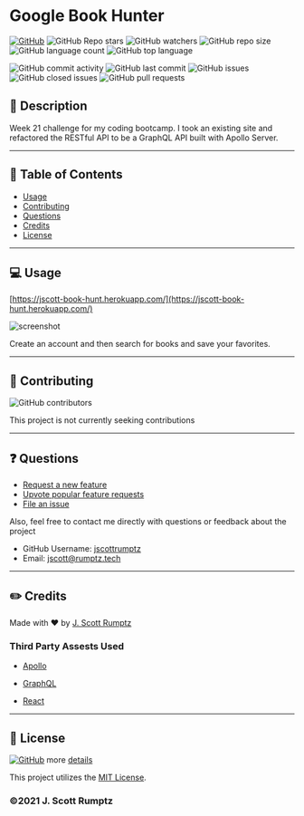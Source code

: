 # Google Book Hunter
    
[![GitHub](https://img.shields.io/github/license/jscottrumptz/book-hunt)](https://github.com/jscottrumptz/book-hunt/blob/main/LICENSE/)
![GitHub Repo stars](https://img.shields.io/github/stars/jscottrumptz/book-hunt?style=social)
![GitHub watchers](https://img.shields.io/github/watchers/jscottrumptz/book-hunt?style=social)
![GitHub repo size](https://img.shields.io/github/repo-size/jscottrumptz/book-hunt)
![GitHub language count](https://img.shields.io/github/languages/count/jscottrumptz/book-hunt)
![GitHub top language](https://img.shields.io/github/languages/top/jscottrumptz/book-hunt)

![GitHub commit activity](https://img.shields.io/github/commit-activity/m/jscottrumptz/book-hunt)
![GitHub last commit](https://img.shields.io/github/last-commit/jscottrumptz/book-hunt)
![GitHub issues](https://img.shields.io/github/issues-raw/jscottrumptz/book-hunt)
![GitHub closed issues](https://img.shields.io/github/issues-closed-raw/jscottrumptz/book-hunt)
![GitHub pull requests](https://img.shields.io/github/issues-pr-raw/jscottrumptz/book-hunt)

## 💬 Description
Week 21 challenge for my coding bootcamp. I took an existing site and refactored the RESTful API to be a GraphQL API built with Apollo Server.  

---
## 📓 Table of Contents


* [Usage](#usage)
* [Contributing](#contributing)
* [Questions](#questions)
* [Credits](#credits)
* [License](#license)



---
## 💻 Usage 
[https://jscott-book-hunt.herokuapp.com/](https://jscott-book-hunt.herokuapp.com/)
    
![screenshot](https://user-images.githubusercontent.com/74981245/115154033-7833a880-a03e-11eb-8dbf-a2205e00dac8.png)

Create an account and then search for books and save your favorites.



---
## 📌 Contributing
![GitHub contributors](https://img.shields.io/github/contributors/jscottrumptz/book-hunt)

This project is not currently seeking contributions

---
## ❓ Questions

- [Request a new feature](mailto:jscott@rumptz.tech?subject=Feature%20request%20for%20book-hunt)
- [Upvote popular feature requests](https://github.com/jscottrumptz/book-hunt/issues?q=is%3Aopen+is%3Aissue+label%3Afeature-request+sort%3Areactions-%2B1-desc)
- [File an issue](https://github.com/jscottrumptz/book-hunt/issues/new/)

Also, feel free to contact me directly with questions or feedback about the project
- GitHub Username: [jscottrumptz](https://github.com/jscottrumptz)
- Email: [jscott@rumptz.tech](mailto:jscott@rumptz.tech?subject=Question%20about%20book-hunt)



---
## ✏️ Credits
Made with ❤️ by [J. Scott Rumptz](https://github.com/jscottrumptz/)

### Third Party Assests Used
- [Apollo](https://www.apollographql.com/)
                    
- [GraphQL](https://graphql.org/)
                    
- [React](https://reactjs.org/)
                    




---

## 🔐 License
[![GitHub](https://img.shields.io/github/license/jscottrumptz/book-hunt)](https://github.com/jscottrumptz/book-hunt/blob/main/LICENSE/) more [details](https://github.com/jscottrumptz/book-hunt/blob/main/LICENSE/)

This project utilizes the [MIT License](https://github.com/jscottrumptz/book-hunt/blob/main/LICENSE/).

### ©️2021 J. Scott Rumptz

